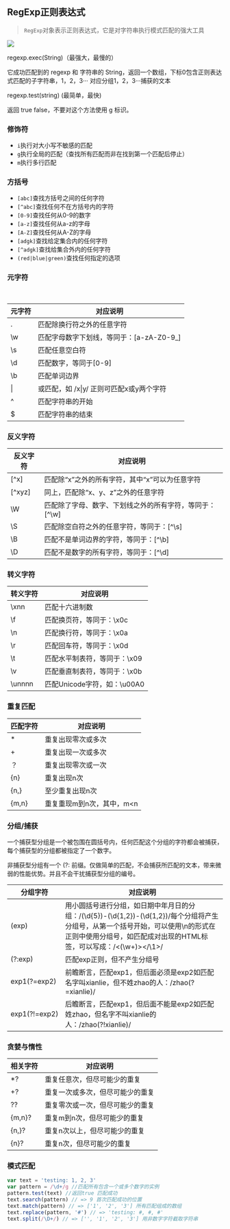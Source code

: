 ## RegExp正则表达式

>`RegExp`对象表示正则表达式，它是对字符串执行模式匹配的强大工具

![](/media/about-blog/media/regexp.png)

regexp.exec(String)（最强大，最慢的）

它成功匹配到的 regexp 和 字符串的 String，返回一个数组，下标0包含正则表达式匹配的子字符串，1，2，3··· 对应分组1，2，3···捕获的文本

regexp.test(string) (最简单，最快)

返回 true false，不要对这个方法使用 g 标识。

### 修饰符

* `i`执行对大小写不敏感的匹配
* `g`执行全局的匹配（查找所有匹配而非在找到第一个匹配后停止）
* `m`执行多行匹配

### 方括号
* `[abc]`查找方括号之间的任何字符
* `[^abc]`查找任何不在方括号内的字符
* `[0-9]`查找任何从0-9的数字
* `[a-z]`查找任何从a-z的字母
* `[A-Z]`查找任何从A-Z的字母
* `[adgk]`查找给定集合内的任何字符
* `[^adgk]`查找给集合外内的任何字符
* `(red|blue|green)`查找任何指定的选项

### 元字符
​	

| 元字符 | 对应说明                                 |
| ------ | ---------------------------------------- |
| .      | 匹配除换行符之外的任意字符               |
| \w     | 匹配字母数字下划线，等同于：[a-zA-Z0-9_] |
| \s     | 匹配任意空白符                           |
| \d     | 匹配数字，等同于[0-9]                    |
| \b     | 匹配单词边界                             |
| \|     | 或匹配，如 /x\|y/ 正则可匹配x或y两个字符 |
| ^      | 匹配字符串的开始                         |
| $      | 匹配字符串的结束                         |

### 反义字符

| 反义字符 | 对应说明                                                |
| -------- | ------------------------------------------------------- |
| [^x]     | 匹配除“x”之外的所有字符，其中“x”可以为任意字符          |
| [^xyz]   | 同上，匹配除“x、y、z”之外的任意字符                     |
| \W       | 匹配除了字母、数字、下划线之外的所有字符，等同于：[^\w] |
| \S       | 匹配除空白符之外的任意字符，等同于：[^\s]               |
| \B       | 匹配不是单词边界的字符，等同于：[^\b]                   |
| \D       | 匹配不是数字的所有字符，等同于：[^\d]                   |

### 转义字符

| 转义字符 | 对应说明                     |
| -------- | ---------------------------- |
| \xnn     | 匹配十六进制数               |
| \f       | 匹配换页符，等同于：\x0c     |
| \n       | 匹配换行符，等同于：\x0a     |
| \r       | 匹配回车符，等同于：\x0d     |
| \t       | 匹配水平制表符，等同于：\x09 |
| \v       | 匹配垂直制表符，等同于：\x0b |
| \unnnn   | 匹配Unicode字符，如：\u00A0  |

### 重复匹配

| 匹配字符 | 对应说明                  |
| -------- | ------------------------- |
| *        | 重复出现零次或多次        |
| +        | 重复出现一次或多次        |
| ？       | 重复出现零次或一次        |
| {n}      | 重复出现n次               |
| {n,}     | 至少重复出现n次           |
| {m,n}    | 重复重现m到n次，其中，m<n |

### 分组/捕获

一个捕获型分组是一个被包围在圆括号内，任何匹配这个分组的字符都会被捕获，每个捕获型的分组都被指定了一个数字。

非捕获型分组有一个 (?: 前缀。仅做简单的匹配，不会捕获所匹配的文本，带来微弱的性能优势。并且不会干扰捕获型分组的编号。

| 分组字符      | 对应说明                                                     |
| ------------- | ------------------------------------------------------------ |
| (exp)         | 用小圆括号进行分组，如日期中年月日的分组：/(\d{5})-(\d{1,2})-(\d{1,2})/每个分组将产生分组号，从第一个括号开始，可以使用\n的形式在正则中使用分组号，如匹配成对出现的HTML标签，可以写成：/<(\w+)><\/\1>/ |
| (?:exp)       | 匹配exp正则，但不产生分组号                                  |
| exp1(?=exp2)  | 前瞻断言，匹配exp1，但后面必须是exp2如匹配名字叫xianlie，但不姓zhao的人：/zhao(?=xianlie)/ |
| exp1(?!=exp2) | 后瞻断言，匹配exp1，但后面不能是exp2如匹配姓zhao，但名字不叫xianlie的人：/zhao(?!xianlie)/ |

### 贪婪与惰性

| 相关字符 | 对应说明                         |
| -------- | -------------------------------- |
| *?       | 重复任意次，但尽可能少的重复     |
| +?       | 重复一次或多次，但尽可能少的重复 |
| ??       | 重复零次或一次，但尽可能少的重复 |
| {m,n}?   | 重复m到n次，但尽可能少的重复     |
| {n,}?    | 重复n次以上，但尽可能少的重复    |
| {n}?     | 重复n次，但尽可能少的重复        |

### 模式匹配

```js
var text = 'testing: 1, 2, 3'
var pattern = /\d+/g //匹配所有包含一个或多个数字的实例
pattern.test(text) //返回true 匹配成功
text.search(pattern) // => 9 首次匹配成功的位置
text.match(pattern) // => ['1', '2', '3'] 所有匹配组成的数组 
text.replace(pattern, '#') // => 'testing: #, #, #'
text.split(/\D+/) // => ['', '1', '2', '3'] 用非数字字符截取字符串
```